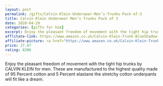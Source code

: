 ```yaml
---
layout: post
permalink: /gifts/Calvin-Klein-Underwear-Men’s-Trunks-Pack-of-3
title: Calvin Klein Underwear Men’s Trunks Pack of 3
date: 2020-04-29
categories: [gifts for him]
excerpt: Enjoy the pleasant freedom of movement with the tight hip trunks by CALVIN KLEIN for men. These are manufactured to the highest quality made of 95 Percent cotton and 5 Percent elastane the stretchy cotton underpants will fit like a dream.
afflitate-link: https://www.amazon.co.uk/Calvin-Klein-Trunk-BlueShadow-CobaltWater/dp/B07F83G3HK/ref=as_li_ss_tl?dchild=1&keywords=gifts+for+him&qid=1587738184&sr=8-6&th=1&psc=1&linkCode=ll1&tag=jeleero-21&linkId=6e920bb329d6d282d8084fe50d1f0249
affiliate-picture: <a href="https://www.amazon.co.uk/Calvin-Klein-Trunk-BlueShadow-CobaltWater/dp/B07F83G3HK/ref=as_li_ss_il?dchild=1&keywords=gifts+for+him&qid=1587738184&sr=8-6&th=1&psc=1&linkCode=li3&tag=jeleero-21&linkId=bdb8e93a0473227be3eac93b4798715a" target="_blank"><img border="0" src="//ws-eu.amazon-adsystem.com/widgets/q?_encoding=UTF8&ASIN=B07F83G3HK&Format=_SL250_&ID=AsinImage&MarketPlace=GB&ServiceVersion=20070822&WS=1&tag=jeleero-21" ></a><img src="https://ir-uk.amazon-adsystem.com/e/ir?t=jeleero-21&l=li3&o=2&a=B07F83G3HK" width="1" height="1" border="0" alt="" style="border:none !important; margin:0px !important;" />
price: 27.47
rating: 8206
---
```

Enjoy the pleasant freedom of movement with the tight hip trunks by CALVIN KLEIN for men. These are manufactured to the highest quality made of 95 Percent cotton and 5 Percent elastane the stretchy cotton underpants will fit like a dream.
